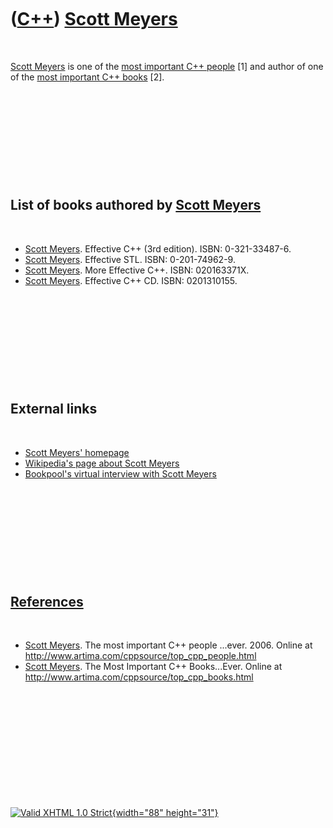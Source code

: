 



 

 

 

 

 

([C++](Cpp.htm)) [Scott Meyers](CppScottMeyers.htm)
===================================================

 

[Scott Meyers](CppScottMeyers.htm) is one of the [most important C++
people](CppMostImportantCppPeople.htm) \[1\] and author of one of the
[most important C++ books](CppMostImportantCppBooks.htm) \[2\].

 

 

 

 

 

List of books authored by [Scott Meyers](CppScottMeyers.htm)
------------------------------------------------------------

 

-   [Scott Meyers](CppScottMeyers.htm). Effective C++ (3rd edition).
    ISBN: 0-321-33487-6.
-   [Scott Meyers](CppScottMeyers.htm). Effective STL.
    ISBN: 0-201-74962-9.
-   [Scott Meyers](CppScottMeyers.htm). More Effective C++.
    ISBN: 020163371X.
-   [Scott Meyers](CppScottMeyers.htm). Effective C++ CD.
    ISBN: 0201310155.

 

 

 

 

 

External links
--------------

 

-   [Scott Meyers' homepage](http://www.aristeia.com/)
-   [Wikipedia's page about Scott
    Meyers](http://en.wikipedia.org/wiki/Scott_Meyers)
-   [Bookpool's virtual interview with Scott
    Meyers](http://www.bookpool.com/ct/98031)

 

 

 

 

 

[References](CppReferences.htm)
-------------------------------

 

-   [Scott Meyers](CppScottMeyers.htm). The most important C++
    people ...ever. 2006. Online at
    <http://www.artima.com/cppsource/top_cpp_people.html>
-   [Scott Meyers](CppScottMeyers.htm). The Most Important
    C++ Books...Ever. Online at
    <http://www.artima.com/cppsource/top_cpp_books.html>

 

 

 

 

 





 

[![Valid XHTML 1.0 Strict](valid-xhtml10.png){width="88"
height="31"}](http://validator.w3.org/check?uri=referer)
